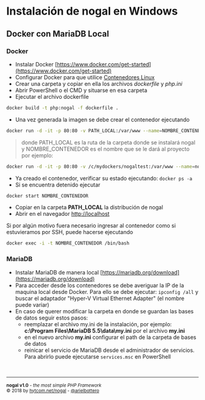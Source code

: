 # Instalación de nogal en Windows
## Docker con MariaDB Local

### Docker
- Instalar Docker [https://www.docker.com/get-started](https://www.docker.com/get-started)
- Configurar Docker para que utilice [Contenedores Linux](https://docs.docker.com/docker-for-windows/#switch-between-windows-and-linux-containers)
- Crear una carpeta y copiar en ella los archivos *dockerfile* y *php.ini*
- Abrir PowerShell o el CMD y situarse en esa carpeta
- Ejecutar el archivo dockerfile
```bash
docker build -t php:nogal -f dockerfile .
```
- Una vez generada la imagen se debe crear el contenedor ejecutando
```bash
docker run -d -it -p 80:80 -v PATH_LOCAL:/var/www --name=NOMBRE_CONTENEDOR php:nogal
```
> donde PATH_LOCAL es la ruta de la carpeta donde se instalará nogal
> y NOMBRE_CONTENEDOR es el nombre que se le dará al proyecto
> por ejemplo:
```bash
docker run -d -it -p 80:80 -v /c/mydockers/nogaltest:/var/www --name=nogaltest php:nogal
```
- Ya creado el contenedor, verificar su estado ejecutando: ```docker ps -a```
- Si se encuentra detenido ejecutar
```bash
docker start NOMBRE_CONTENEDOR
```
- Copiar en la carpeta **PATH_LOCAL** la distribución de nogal
- Abrir en el navegador [http://localhost](http://localhost)

Si por algún motivo fuera necesario ingresar al contenedor como si estuvieramos por SSH, puede hacerse ejecutando
```bash
docker exec -i -t NOMBRE_CONTENEDOR /bin/bash
```

### MariaDB
- Instalar MariaDB de manera local [https://mariadb.org/download](https://mariadb.org/download)
- Para acceder desde los contenedores se debe averiguar la IP de la maquina local desde Docker. Para ello se debe ejecutar: ```ipconfig /all``` y buscar el adaptador "Hyper-V Virtual Ethernet Adapter" (el nombre puede variar)
- En caso de querer modificar la carpeta en donde se guardan las bases de datos seguir estos pasos:
	- reemplazar el archivo my.ini de la instalación, por ejemplo: **c:\Program Files\MariaDB 5.5\data\my.ini** por el archivo **my.ini**
	- en el nuevo archivo **my.ini** configurar el path de la carpeta de bases de datos
	- reinicar el servicio de MariaDB desde el administrador de servicios. Para abrirlo puede ejecutarse ```services.msc``` en PowerShell 

&nbsp;
___
<sub><b>nogal v1.0</b> - <em>the most simple PHP Framework</em></sub><br />
<sup>&copy; 2018 by <a href="http://hytcom.net/nogal">hytcom.net/nogal</a> - <a href="https://github.com/arielbottero">@arielbottero</a></sup><br />